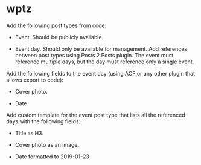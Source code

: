 # wptz

Add the following post types from code:

* Event. Should be publicly available.

* Event day. Should only be available for management. Add references between post types using Posts 2 Posts plugin. The event must reference multiple days, but the day must reference only a single event.

Add the following fields to the event day (using ACF or any other plugin that allows export to code):

* Cover photo.

* Date

Add custom template for the event post type that lists all the referenced days with the following fields:

* Title as H3.

* Cover photo as an image.

* Date formatted to 2019-01-23